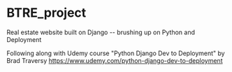 # BTRE_project
Real estate website built on Django -- brushing up on Python and Deployment

Following along with Udemy course "Python Django Dev to Deployment" by Brad Traversy
https://www.udemy.com/python-django-dev-to-deployment

